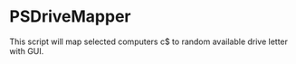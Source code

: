 # PSDriveMapper
This script will map selected computers c$ to random available drive letter with GUI.
